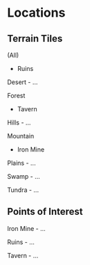 # Locations

## Terrain Tiles

(All)
- Ruins

Desert - ...

Forest
- Tavern

Hills - ...

Mountain
- Iron Mine

Plains - ...

Swamp - ...

Tundra - ...

## Points of Interest

Iron Mine - ...

Ruins - ...

Tavern - ...
